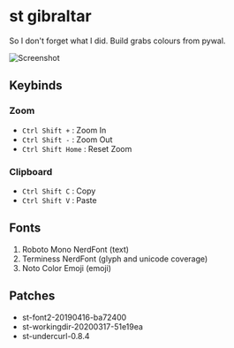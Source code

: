 # st gibraltar

So I don't forget what I did. Build grabs colours from pywal.

![Screenshot](https://cdn.discordapp.com/attachments/730969252865245267/869268162808528906/2021-07-26-225034_1600x900_scrot.png)

## Keybinds

### Zoom

- `Ctrl Shift +` : Zoom In
- `Ctrl Shift -` : Zoom Out
- `Ctrl Shift Home` : Reset Zoom

### Clipboard

- `Ctrl Shift C` : Copy
- `Ctrl Shift V` : Paste

## Fonts

1. Roboto Mono NerdFont (text)
2. Terminess NerdFont (glyph and unicode coverage)
3. Noto Color Emoji (emoji)

## Patches

- st-font2-20190416-ba72400
- st-workingdir-20200317-51e19ea
- st-undercurl-0.8.4
